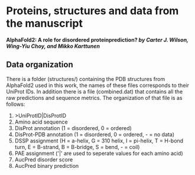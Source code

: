 # Proteins, structures and data from the manuscript

**AlphaFold2:  A role for disordered proteinprediction?
*by Carter J. Wilson, Wing-Yiu Choy, and Mikko Karttunen***

## Data organization ##
There is a folder (structures/) containing the PDB structures from AlphaFold2 used in this work, the names of these files corresponds to their UniProt IDs. In addition there is a file (combined.dat) that contains all the raw predictions and sequence metrics. The organization of that file is as follows:

1. \>UniProtID\|DisProtID
2. Amino acid sequence
3. DisProt annotation (1 = disordered, 0 = ordered)
4. DisProt-PDB annotation (1 = disordered, 0 = ordered, - = no data)
5. DSSP assignment (H = a-helix, G = 310 helix, I = pi-helix, T = H-bond turn, E = B-strand, B = B-bridge, S = bend, - = coil)
6. PAE assignment ('|' are used to seperate values for each amino acid)
7. AucPred disorder score
8. AucPred binary prediction


